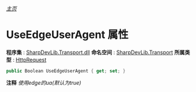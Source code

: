 ###### [主页](./Index.md "主页")
# UseEdgeUserAgent 属性
**程序集** : [SharpDevLib.Transport.dll](./SharpDevLib.Transport.assembly.md "SharpDevLib.Transport.dll")
**命名空间** : [SharpDevLib.Transport](./SharpDevLib.Transport.namespace.md "SharpDevLib.Transport")
**所属类型** : [HttpRequest](./SharpDevLib.Transport.HttpRequest.md "HttpRequest")
``` csharp
public Boolean UseEdgeUserAgent { get; set; }
```
**注释**
*使用edge的ua(默认为true)*

